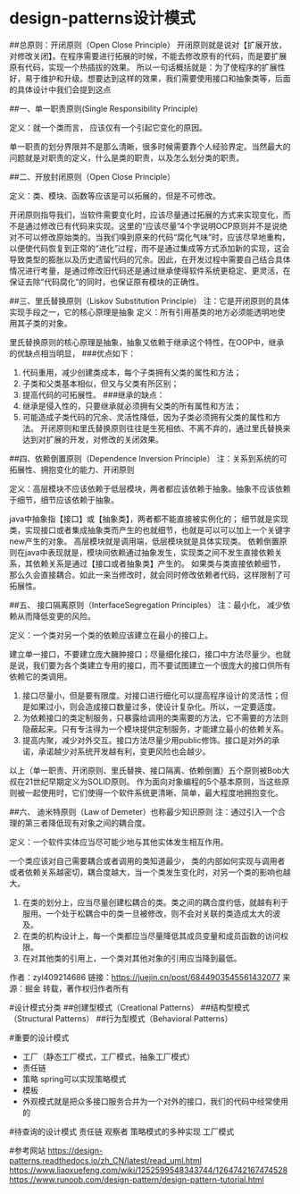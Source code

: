 # design-patterns设计模式

##总原则：开闭原则（Open Close Principle）
开闭原则就是说对【扩展开放，对修改关闭】。在程序需要进行拓展的时候，不能去修改原有的代码，而是要扩展原有代码，实现一个热插拔的效果。
所以一句话概括就是：为了使程序的扩展性好，易于维护和升级。想要达到这样的效果，我们需要使用接口和抽象类等，后面的具体设计中我们会提到这点

##一、单一职责原则(Single Responsibility Principle)

定义：就一个类而言， 应该仅有一个引起它变化的原因。

单一职责的划分界限并不是那么清晰，很多时候需要靠个人经验界定。当然最大的问题就是对职责的定义，什么是类的职责，以及怎么划分类的职责。

##二、开放封闭原则（Open Close Principle）

定义：类、模块、函数等应该是可以拓展的，但是不可修改。

开闭原则指导我们，当软件需要变化时，应该尽量通过拓展的方式来实现变化，而不是通过修改已有代码来实现。这里的“应该尽量”4个字说明OCP原则并不是说绝对不可以修改原始类的。当我们嗅到原来的代码“腐化气味”时，应该尽早地重构，以便使代码恢复到正常的“进化”过程，而不是通过集成等方式添加新的实现，这会导致类型的膨胀以及历史遗留代码的冗余。因此，在开发过程中需要自己结合具体情况进行考量，是通过修改旧代码还是通过继承使得软件系统更稳定、更灵活，在保证去除“代码腐化”的同时，也保证原有模块的正确性。

##三、里氏替换原则（Liskov Substitution Principle）
注：它是开闭原则的具体实现手段之一，它的核心原理是抽象
定义：所有引用基类的地方必须能透明地使用其子类的对象。

里氏替换原则的核心原理是抽象，抽象又依赖于继承这个特性，在OOP中，继承的优缺点相当明显，
###优点如下：
1. 代码重用，减少创建类成本，每个子类拥有父类的属性和方法；
2. 子类和父类基本相似，但又与父类有所区别；
3. 提高代码的可拓展性。
###继承的缺点：
1. 继承是侵入性的，只要继承就必须拥有父类的所有属性和方法；
2. 可能造成子类代码的冗余、灵活性降低，因为子类必须拥有父类的属性和方法。
开闭原则和里氏替换原则往往是生死相依、不离不弃的，通过里氏替换来达到对扩展的开发，对修改的关闭效果。

##四、依赖倒置原则（Dependence Inversion Principle）
注：关系到系统的可拓展性、拥抱变化的能力、开闭原则

定义：高层模块不应该依赖于低层模块，两者都应该依赖于抽象。抽象不应该依赖于细节，细节应该依赖于抽象。

java中抽象指【接口】或【抽象类】，两者都不能直接被实例化的；
细节就是实现类，实现接口或者集成抽象类而产生的也就细节，也就是可以可以加上一个关键字new产生的对象。
高层模块就是调用端，低层模块就是具体实现类。
依赖倒置原则在java中表现就是，模块间依赖通过抽象发生，实现类之间不发生直接依赖关系，其依赖关系是通过【接口或者抽象类】产生的。
如果类与类直接依赖细节，那么久会直接耦合。如此一来当修改时，就会同时修改依赖者代码，这样限制了可拓展性。

##五、 接口隔离原则（InterfaceSegregation Principles）
注：最小化， 减少依赖从而降低变更的风险。

定义：一个类对另一个类的依赖应该建立在最小的接口上。

建立单一接口，不要建立庞大臃肿接口；尽量细化接口，接口中方法尽量少。也就是说，我们要为各个类建立专用的接口，而不要试图建立一个很庞大的接口供所有依赖它的类调用。
1. 接口尽量小，但是要有限度。对接口进行细化可以提高程序设计的灵活性；但是如果过小，则会造成接口数量过多，使设计复杂化。所以，一定要适度。
2. 为依赖接口的类定制服务，只暴露给调用的类需要的方法，它不需要的方法则隐蔽起来。只有专注得为一个模块提供定制服务，才能建立最小的依赖关系。
3. 提高内聚，减少对外交互。接口方法尽量少用public修饰。接口是对外的承诺，承诺越少对系统开发越有利，变更风险也会越少。

以上（单一职责、开闭原则、里氏替换、接口隔离、依赖倒置）五个原则被Bob大叔在21世纪早期定义为SOLID原则。
作为面向对象编程的5个基本原则，当这些原则被一起使用时，它们使得一个软件系统更清晰、简单，最大程度地拥抱变化。

##六、 迪米特原则（Law of Demeter）也称最少知识原则
注：通过引入一个合理的第三者降低现有对象之间的耦合度。

定义：一个软件实体应当尽可能少地与其他实体发生相互作用。

一个类应该对自己需要耦合或者调用的类知道最少， 类的内部如何实现与调用者或者依赖关系越密切，耦合度越大，当一个类发生变化时，对另一个类的影响也越大。
1. 在类的划分上，应当尽量创建松耦合的类。类之间的耦合度约低，就越有利于服用。一个处于松耦合中的类一旦被修改，则不会对关联的类造成太大的波及。
2. 在类的机构设计上，每一个类都应当尽量降低其成员变量和成员函数的访问权限。
3. 在对其他类的引用上，一个类对其他对象的引用应当降到最低。

作者：zyl409214686
链接：https://juejin.cn/post/6844903545561432077
来源：掘金
转载，著作权归作者所有

#设计模式分类
##创建型模式（Creational Patterns）
##结构型模式（Structural Patterns）
##行为型模式（Behavioral Patterns）


#重要的设计模式
- 工厂（静态工厂模式，工厂模式，抽象工厂模式）
- 责任链
- 策略 spring可以实现策略模式
- 模板
- 外观模式就是把众多接口服务合并为一个对外的接口，我们的代码中经常使用的

#待查询的设计模式
责任链
观察者
策略模式的多种实现
工厂模式

#参考网站
https://design-patterns.readthedocs.io/zh_CN/latest/read_uml.html
https://www.liaoxuefeng.com/wiki/1252599548343744/1264742167474528
https://www.runoob.com/design-pattern/design-pattern-tutorial.html
